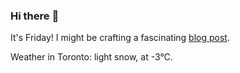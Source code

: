 ### Hi there :wave:

It's Friday! I might be crafting a fascinating [blog post](https://benjaminwuethrich.dev).

Weather in Toronto: light snow, at -3°C.
